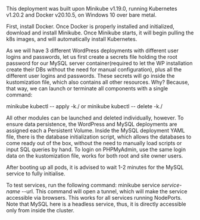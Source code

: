 This deployment was built upon Minikube v1.19.0, running Kubernetes v1.20.2 and Docker v20.10.5,
on Windows 10 over bare metal.

First, install Docker. Once Docker is properly installed and initialized, download and install Minikube.
Once Minikube starts, it will begin pulling the k8s images, and will automatically install Kubernetes.

As we will have 3 different WordPress deployments with different user logins and passwords, let us first
create a secrets file holding the root password for our MySQL server container(required to let the WP 
installation create their DBs without the need for manual configuration), plus all the different user 
logins and passwords. These secrets will go inside the kustomization file, which also contains all other 
resources. Why? Because, that way, we can launch or terminate all components with a single command: 

minikube kubectl -- apply -k./ or minikube kubectl -- delete -k./

All other modules can be launched and deleted individually, however. To ensure data persistence, the
WordPress and MySQL deployments are assigned each a Persistent Volume. Inside the MySQL deployment YAML
file, there is the database initialization script, which allows the databases to come ready out of the
box, without the need to manually load scripts or input SQL queries by hand. To login on PHPMyAdmin, use
the same login data on the kustomization file, works for both root and site owner users.

After booting up all pods, it is advised to wait 1-2 minutes for the MySQL service to fully initialise.

To test services, run the following command: minikube service *service-name* --url. This command will open
a tunnel, which will make the service accessible via browsers. This works for all services running NodePorts.
Note that MySQL here is a headless service, thus, it is directly accessible only from inside the cluster.
